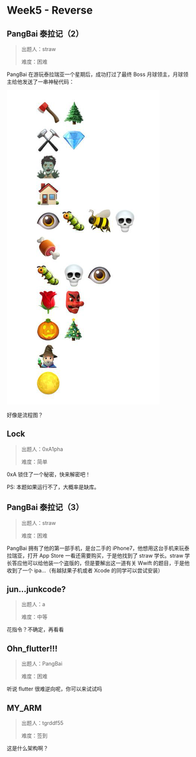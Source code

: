 # Week5 - Reverse

## PangBai 泰拉记（2）

> 出题人：straw
>
> 难度：困难

PangBai 在游玩泰拉瑞亚一个星期后，成功打过了最终 Boss 月球领主，月球领主给他发送了一串神秘代码：

![神秘代码](../.images/c4f7d09665ba2d4dff46e7e8df846a26057222410de860517d015889b5506092.png)

好像是流程图？

## Lock

> 出题人：0xA1pha
>
> 难度：简单

0xA 锁住了一个秘密，快来解密吧！

PS: 本题如果运行不了，大概率是缺库。

## PangBai 泰拉记（3）

> 出题人：straw
>
> 难度：困难

PangBai 拥有了他的第一部手机，是台二手的 iPhone7，他想用这台手机来玩泰拉瑞亚，打开 App Store 一看还需要购买，于是他找到了 straw 学长。straw 学长答应他可以给他装一个盗版的，但是要解出这一道有关 Wwift 的题目，于是他收到了一个 ipa...（有越狱果子机或者 Xcode 的同学可以尝试安装）

## jun...junkcode?

> 出题人：a
>
> 难度：中等

花指令？不确定，再看看

## Ohn_flutter!!!

> 出题人：PangBai
>
> 难度：困难

听说 flutter 很难逆向呢，你可以来试试吗

## MY_ARM

> 出题人：tgrddf55
>
> 难度：签到

这是什么架构啊？
